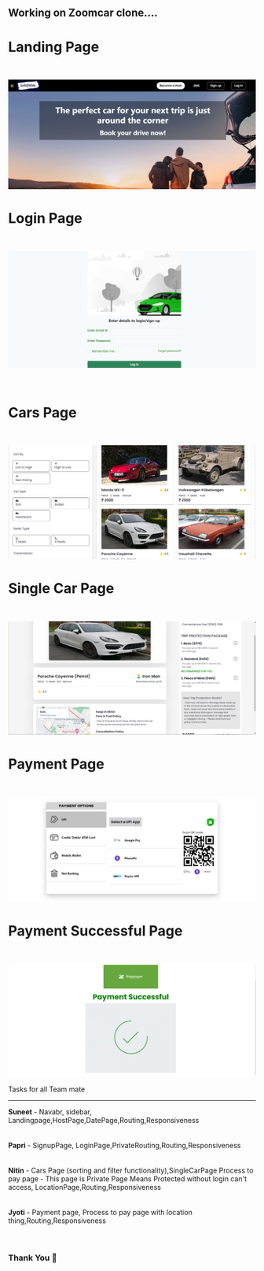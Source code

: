 ## Working on Zoomcar clone....

<h1>Landing Page</h1>
<br>

![image](./readme_images/s1.png)
<br>

<h1>Login Page</h1>
<br>

![image](./readme_images/s6.png)

<br>
<h1>Cars Page</h1>
<br>

![image](./readme_images/s2.png)
<br>

<h1>Single Car Page</h1>
<br>

![image](./readme_images/s3.png)
<br>

<h1>Payment Page</h1>
<br>

![image](./readme_images/s4.png)
<br>

<h1>Payment Successful Page</h1>
<br>

![image](./readme_images/s5.png)
<br>

Tasks for all Team mate

<hr>
<b>Suneet</b> - Navabr, sidebar, Landingpage,HostPage,DatePage,Routing,Responsiveness
<br>
<br>
<br>
<b>Papri</b> - SignupPage, LoginPage,PrivateRouting,Routing,Responsiveness
<br>
<br>
<br>
<b>Nitin</b> - Cars Page (sorting and filter functionality),SingleCarPage
Process to pay page - This page is Private Page Means Protected without login can't access,
LocationPage,Routing,Responsiveness
<br>
<br>
<br>
<b>Jyoti</b> - Payment page, Process to pay page with location thing,Routing,Responsiveness
<br>
<br>
<br>
<h3>Thank You 🙂
